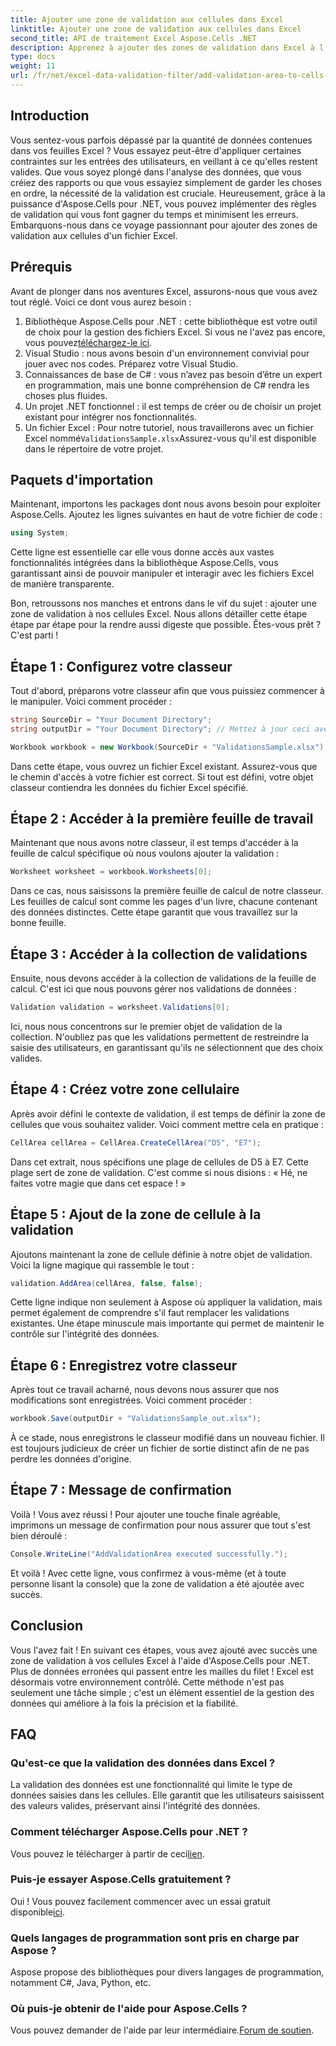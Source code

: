 ```yaml
---
title: Ajouter une zone de validation aux cellules dans Excel
linktitle: Ajouter une zone de validation aux cellules dans Excel
second_title: API de traitement Excel Aspose.Cells .NET
description: Apprenez à ajouter des zones de validation dans Excel à l'aide d'Aspose.Cells pour .NET grâce à notre guide étape par étape. Améliorez l'intégrité de vos données.
type: docs
weight: 11
url: /fr/net/excel-data-validation-filter/add-validation-area-to-cells-in-excel/
---
```

## Introduction

Vous sentez-vous parfois dépassé par la quantité de données contenues dans vos feuilles Excel ? Vous essayez peut-être d'appliquer certaines contraintes sur les entrées des utilisateurs, en veillant à ce qu'elles restent valides. Que vous soyez plongé dans l'analyse des données, que vous créiez des rapports ou que vous essayiez simplement de garder les choses en ordre, la nécessité de la validation est cruciale. Heureusement, grâce à la puissance d'Aspose.Cells pour .NET, vous pouvez implémenter des règles de validation qui vous font gagner du temps et minimisent les erreurs. Embarquons-nous dans ce voyage passionnant pour ajouter des zones de validation aux cellules d'un fichier Excel.

## Prérequis

Avant de plonger dans nos aventures Excel, assurons-nous que vous avez tout réglé. Voici ce dont vous aurez besoin :

1.  Bibliothèque Aspose.Cells pour .NET : cette bibliothèque est votre outil de choix pour la gestion des fichiers Excel. Si vous ne l'avez pas encore, vous pouvez[téléchargez-le ici](https://releases.aspose.com/cells/net/).
2. Visual Studio : nous avons besoin d'un environnement convivial pour jouer avec nos codes. Préparez votre Visual Studio.
3. Connaissances de base de C# : vous n’avez pas besoin d’être un expert en programmation, mais une bonne compréhension de C# rendra les choses plus fluides.
4. Un projet .NET fonctionnel : il est temps de créer ou de choisir un projet existant pour intégrer nos fonctionnalités.
5.  Un fichier Excel : Pour notre tutoriel, nous travaillerons avec un fichier Excel nommé`ValidationsSample.xlsx`Assurez-vous qu'il est disponible dans le répertoire de votre projet.

## Paquets d'importation

Maintenant, importons les packages dont nous avons besoin pour exploiter Aspose.Cells. Ajoutez les lignes suivantes en haut de votre fichier de code :

```csharp
using System;
```

Cette ligne est essentielle car elle vous donne accès aux vastes fonctionnalités intégrées dans la bibliothèque Aspose.Cells, vous garantissant ainsi de pouvoir manipuler et interagir avec les fichiers Excel de manière transparente.

Bon, retroussons nos manches et entrons dans le vif du sujet : ajouter une zone de validation à nos cellules Excel. Nous allons détailler cette étape étape par étape pour la rendre aussi digeste que possible. Êtes-vous prêt ? C'est parti !

## Étape 1 : Configurez votre classeur

Tout d'abord, préparons votre classeur afin que vous puissiez commencer à le manipuler. Voici comment procéder :

```csharp
string SourceDir = "Your Document Directory";
string outputDir = "Your Document Directory"; // Mettez à jour ceci avec vos chemins réels.

Workbook workbook = new Workbook(SourceDir + "ValidationsSample.xlsx");
```

Dans cette étape, vous ouvrez un fichier Excel existant. Assurez-vous que le chemin d'accès à votre fichier est correct. Si tout est défini, votre objet classeur contiendra les données du fichier Excel spécifié.

## Étape 2 : Accéder à la première feuille de travail

Maintenant que nous avons notre classeur, il est temps d'accéder à la feuille de calcul spécifique où nous voulons ajouter la validation :

```csharp
Worksheet worksheet = workbook.Worksheets[0];
```

Dans ce cas, nous saisissons la première feuille de calcul de notre classeur. Les feuilles de calcul sont comme les pages d'un livre, chacune contenant des données distinctes. Cette étape garantit que vous travaillez sur la bonne feuille.

## Étape 3 : Accéder à la collection de validations

Ensuite, nous devons accéder à la collection de validations de la feuille de calcul. C'est ici que nous pouvons gérer nos validations de données :

```csharp
Validation validation = worksheet.Validations[0];
```

Ici, nous nous concentrons sur le premier objet de validation de la collection. N'oubliez pas que les validations permettent de restreindre la saisie des utilisateurs, en garantissant qu'ils ne sélectionnent que des choix valides.

## Étape 4 : Créez votre zone cellulaire

Après avoir défini le contexte de validation, il est temps de définir la zone de cellules que vous souhaitez valider. Voici comment mettre cela en pratique :

```csharp
CellArea cellArea = CellArea.CreateCellArea("D5", "E7");
```

Dans cet extrait, nous spécifions une plage de cellules de D5 à E7. Cette plage sert de zone de validation. C'est comme si nous disions : « Hé, ne faites votre magie que dans cet espace ! »

## Étape 5 : Ajout de la zone de cellule à la validation

Ajoutons maintenant la zone de cellule définie à notre objet de validation. Voici la ligne magique qui rassemble le tout :

```csharp
validation.AddArea(cellArea, false, false);
```

Cette ligne indique non seulement à Aspose où appliquer la validation, mais permet également de comprendre s'il faut remplacer les validations existantes. Une étape minuscule mais importante qui permet de maintenir le contrôle sur l'intégrité des données.

## Étape 6 : Enregistrez votre classeur

Après tout ce travail acharné, nous devons nous assurer que nos modifications sont enregistrées. Voici comment procéder :

```csharp
workbook.Save(outputDir + "ValidationsSample_out.xlsx");
```

À ce stade, nous enregistrons le classeur modifié dans un nouveau fichier. Il est toujours judicieux de créer un fichier de sortie distinct afin de ne pas perdre les données d'origine.

## Étape 7 : Message de confirmation

Voilà ! Vous avez réussi ! Pour ajouter une touche finale agréable, imprimons un message de confirmation pour nous assurer que tout s'est bien déroulé :

```csharp
Console.WriteLine("AddValidationArea executed successfully.");
```

Et voilà ! Avec cette ligne, vous confirmez à vous-même (et à toute personne lisant la console) que la zone de validation a été ajoutée avec succès.

## Conclusion

Vous l'avez fait ! En suivant ces étapes, vous avez ajouté avec succès une zone de validation à vos cellules Excel à l'aide d'Aspose.Cells pour .NET. Plus de données erronées qui passent entre les mailles du filet ! Excel est désormais votre environnement contrôlé. Cette méthode n'est pas seulement une tâche simple ; c'est un élément essentiel de la gestion des données qui améliore à la fois la précision et la fiabilité.

## FAQ

### Qu'est-ce que la validation des données dans Excel ?
La validation des données est une fonctionnalité qui limite le type de données saisies dans les cellules. Elle garantit que les utilisateurs saisissent des valeurs valides, préservant ainsi l'intégrité des données.

### Comment télécharger Aspose.Cells pour .NET ?
 Vous pouvez le télécharger à partir de ceci[lien](https://releases.aspose.com/cells/net/).

### Puis-je essayer Aspose.Cells gratuitement ?
 Oui ! Vous pouvez facilement commencer avec un essai gratuit disponible[ici](https://releases.aspose.com/).

### Quels langages de programmation sont pris en charge par Aspose ?
Aspose propose des bibliothèques pour divers langages de programmation, notamment C#, Java, Python, etc.

### Où puis-je obtenir de l'aide pour Aspose.Cells ?
 Vous pouvez demander de l'aide par leur intermédiaire.[Forum de soutien](https://forum.aspose.com/c/cells/9).